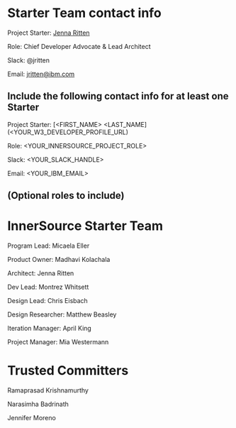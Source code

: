 # Starter Team contact info
Project Starter: [Jenna Ritten](https://developer.ibm.com/profiles/jritten/)

Role: Chief Developer Advocate & Lead Architect

Slack: @jritten

Email: jritten@ibm.com

## Include the following contact info for at least one Starter
Project Starter: [<FIRST_NAME> <LAST_NAME](<YOUR_W3_DEVELOPER_PROFILE_URL)

Role: <YOUR_INNERSOURCE_PROJECT_ROLE>

Slack: <YOUR_SLACK_HANDLE>

Email: <YOUR_IBM_EMAIL>

## (Optional roles to include)
# InnerSource Starter Team
Program Lead: Micaela Eller

Product Owner: Madhavi Kolachala

Architect: Jenna Ritten

Dev Lead: Montrez Whitsett

Design Lead: Chris Eisbach

Design Researcher: Matthew Beasley

Iteration Manager: April King

Project Manager: Mia Westermann

# Trusted Committers
Ramaprasad Krishnamurthy

Narasimha Badrinath

Jennifer Moreno
